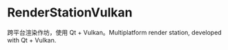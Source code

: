 # RenderStationVulkan
跨平台渲染作坊，使用 Qt + Vulkan。Multiplatform render station, developed with Qt + Vulkan.
